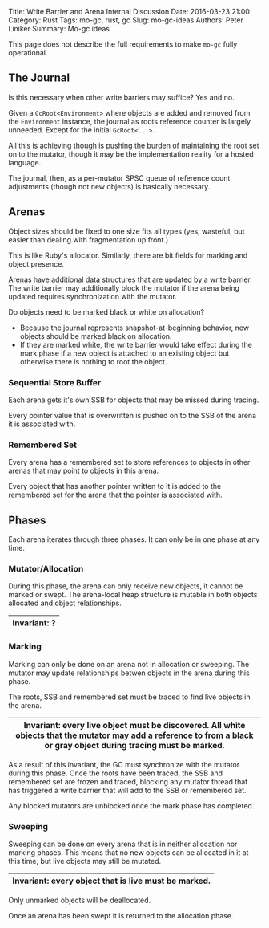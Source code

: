 Title: Write Barrier and Arena Internal Discussion
Date: 2016-03-23 21:00
Category: Rust
Tags: mo-gc, rust, gc
Slug: mo-gc-ideas
Authors: Peter Liniker
Summary: Mo-gc ideas

This page does not describe the full requirements to make `mo-gc` fully operational.

## The Journal

Is this necessary when other write barriers may suffice? Yes and no.

Given a `GcRoot<Environment>` where objects are added and removed from the `Environment` instance,
the journal as roots reference counter is largely unneeded. Except for the initial `GcRoot<...>`.

All this is achieving though is pushing the burden of maintaining the root set on to the mutator,
though it may be the implementation reality for a hosted language.

The journal, then, as a per-mutator SPSC queue of reference count adjustments (though not new
objects) is basically necessary.



## Arenas

Object sizes should be fixed to one size fits all types (yes, wasteful, but easier than dealing
with fragmentation up front.)

This is like Ruby's allocator. Similarly, there are bit fields for marking and object presence.

Arenas have additional data structures that are updated by a write barrier. The write barrier
may additionally block the mutator if the arena being updated requires synchronization with
the mutator.

Do objects need to be marked black or white on allocation?

* Because the journal represents snapshot-at-beginning behavior, new objects should be marked
  black on allocation.
* If they are marked white, the write barrier would take effect during the mark phase if a
  new object is attached to an existing object but otherwise there is nothing to root the object.


### Sequential Store Buffer

Each arena gets it's own SSB for objects that may be missed during tracing.

Every pointer value that is overwritten is pushed on to the SSB of the arena it is associated
with.

### Remembered Set

Every arena has a remembered set to store references to objects in other arenas that may point
to objects in this arena.

Every object that has another pointer written to it is added to the remembered set for the
arena that the pointer is associated with.



## Phases

Each arena iterates through three phases. It can only be in one phase at any time.

### Mutator/Allocation

During this phase, the arena can only receive new objects, it cannot be marked or swept. The
arena-local heap structure is mutable in both objects allocated and object relationships.

| Invariant: ? |
|--------------|



### Marking

Marking can only be done on an arena not in allocation or sweeping. The mutator may update
relationships betwen objects in the arena during this phase.

The roots, SSB and remembered set must be traced to find live objects in the arena.

| Invariant: every live object must be discovered. All white objects that the mutator may add a reference to from a black or gray object during tracing must be marked. |
|---------------------------------------------------------------------------------------------|

As a result of this invariant, the GC must synchronize with the mutator during this phase.
Once the roots have been traced, the SSB and remembered set are frozen and traced, blocking any
mutator thread that has triggered a write barrier that will add to the SSB or remembered set.

Any blocked mutators are unblocked once the mark phase has completed.


### Sweeping

Sweeping can be done on every arena that is in neither allocation nor marking phases. This means
that no new objects can be allocated in it at this time, but live objects may still be mutated.

| Invariant: every object that is live must be marked. |
|------------------------------------------------------|

Only unmarked objects will be deallocated.

Once an arena has been swept it is returned to the allocation phase.
